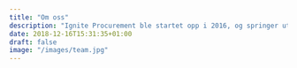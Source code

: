 ```yaml
---
title: "Om oss"
description: "Ignite Procurement ble startet opp i 2016, og springer ut fra grunnleggernes felles erfaring fra the Boston Consulting Group (BCG). Vi er et SaaS-selskap med et klart formål – å legge til rette for våre kunder å realisere betydelige bunnlinjeeffekter gjennom digitale verktøy, trening og dedikert støtte"
date: 2018-12-16T15:31:35+01:00
draft: false
image: "/images/team.jpg"
---
```


